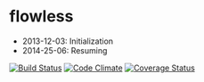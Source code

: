 flowless
========
- 2013-12-03: Initialization
- 2014-25-06: Resuming

[![Build Status](https://drone.io/github.com/omniless/flowless/status.png)](https://drone.io/github.com/omniless/flowless/latest)
[![Code Climate](https://codeclimate.com/github/omniless/flowless.png)](https://codeclimate.com/github/omniless/flowless)
[![Coverage Status](https://coveralls.io/repos/omniless/flowless/badge.png)](https://coveralls.io/r/omniless/flowless)
